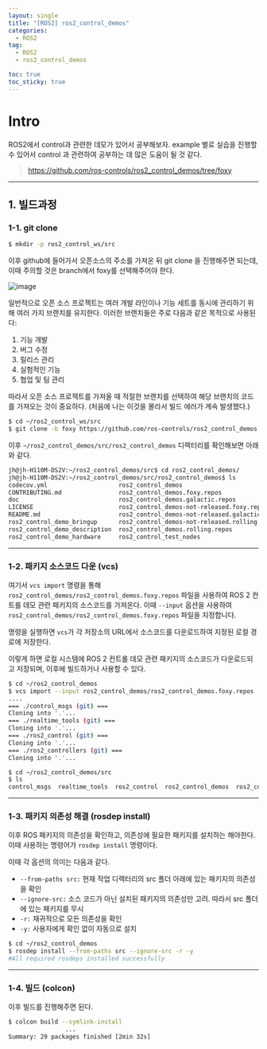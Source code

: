 ```yaml
---
layout: single
title: "[ROS2] ros2_control_demos"
categories:
  - ROS2
tag:
  - ROS2
  - ros2_control_demos

toc: true
toc_sticky: true
---
```


# Intro
ROS2에서 control과 관련한 데모가 있어서 공부해보자. example 별로 실습을 진행할 수 있어서 control 과 관련하여 공부하는 데 많은 도움이 될 것 같다.

> <https://github.com/ros-controls/ros2_control_demos/tree/foxy>

--- 

## 1. 빌드과정

### 1-1. git clone
```bash
$ mkdir -p ros2_control_ws/src
```

이후 github에 들어가서 오픈소스의 주소를 가져온 뒤 git clone 을 진행해주면 되는데, 이때 주의할 것은 branch에서 foxy를 선택해주어야 한다.

![image](https://github.com/Juunghyeon/test/assets/78840944/64d57e2e-23a7-4f00-9ab9-a974a564ad71)

일반적으로 오픈 소스 프로젝트는 여러 개발 라인이나 기능 세트를 동시에 관리하기 위해 여러 가지 브랜치를 유지한다. 이러한 브랜치들은 주로 다음과 같은 목적으로 사용된다:

1. 기능 개발
2. 버그 수정
3. 릴리스 관리
4. 실험적인 기능
5. 협업 및 팀 관리

따라서 오픈 소스 프로젝트를 가져올 때 적절한 브랜치를 선택하여 해당 브랜치의 코드를 가져오는 것이 중요하다. (처음에 나는 이것을 몰라서 빌드 에러가 계속 발생했다.)

```bash
$ cd ~/ros2_control_ws/src
$ git clone -b foxy https://github.com/ros-controls/ros2_control_demos.git
```

이후 `~/ros2_control_demos/src/ros2_control_demos` 디렉터리를 확인해보면 아래와 같다.

```bash
jh@jh-H110M-DS2V:~/ros2_control_demos/src$ cd ros2_control_demos/
jh@jh-H110M-DS2V:~/ros2_control_demos/src/ros2_control_demos$ ls
codecov.yml                    ros2_control_demos
CONTRIBUTING.md                ros2_control_demos.foxy.repos
doc                            ros2_control_demos.galactic.repos
LICENSE                        ros2_control_demos-not-released.foxy.repos
README.md                      ros2_control_demos-not-released.galactic.repos
ros2_control_demo_bringup      ros2_control_demos-not-released.rolling.repos
ros2_control_demo_description  ros2_control_demos.rolling.repos
ros2_control_demo_hardware     ros2_control_test_nodes
```

---

### 1-2. 패키지 소스코드 다운 (vcs)

여기서 `vcs import` 명령을 통해 `ros2_control_demos/ros2_control_demos.foxy.repos` 파일을 사용하여 ROS 2 컨트롤 데모 관련 패키지의 소스코드를 가져온다. 이때 `--input` 옵션을 사용하여 `ros2_control_demos/ros2_control_demos.foxy.repos` 파일을 지정합니다.

명령을 실행하면 `vcs`가 각 저장소의 URL에서 소스코드를 다운로드하여 지정된 로컬 경로에 저장한다.

이렇게 하면 로컬 시스템에 ROS 2 컨트롤 데모 관련 패키지의 소스코드가 다운로드되고 저장되며, 이후에 빌드하거나 사용할 수 있다.

```bash
$ cd ~/ros2_control_demos
$ vcs import --input ros2_control_demos/ros2_control_demos.foxy.repos
....
=== ./control_msgs (git) ===
Cloning into '.'...
=== ./realtime_tools (git) ===
Cloning into '.'...
=== ./ros2_control (git) ===
Cloning into '.'...
=== ./ros2_controllers (git) ===
Cloning into '.'...

$ cd ~/ros2_control_demos/src
$ ls
control_msgs  realtime_tools  ros2_control  ros2_control_demos  ros2_controllers
```

---

### 1-3. 패키지 의존성 해결 (rosdep install)
이후 ROS 패키지의 의존성을 확인하고, 의존성에 필요한 패키지를 설치하는 해야한다. 이때 사용하는 명령어가 `rosdep install` 명령이다.

이때 각 옵션의 의미는 다음과 같다.

- `--from-paths src:` 현재 작업 디렉터리의 src 폴더 아래에 있는 패키지의 의존성을 확인
- `--ignore-src:` 소스 코드가 아닌 설치된 패키지의 의존성만 고려. 따라서 src 폴더에 있는 패키지를 무시
- `-r:` 재귀적으로 모든 의존성을 확인
- `-y:` 사용자에게 확인 없이 자동으로 설치

```bash
$ cd ~/ros2_control_demos
$ rosdep install --from-paths src --ignore-src -r -y
#All required rosdeps installed successfully
```
---

### 1-4. 빌드 (colcon)

이후 빌드를 진행해주면 된다.

```bash
$ colcon build --symlink-install
                ...
Summary: 29 packages finished [2min 32s]
```

